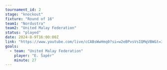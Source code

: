 ```yaml
---
tournament_id: 2
stage: "knockout"
fixture: "Round of 16"
team1: "Nordustra"
team2: "United Malay Federation"
status: "played"
date: 2024-8-9T16:00:00Z
link: "https://www.youtube.com/live/cCABsWwHmq0?si=w2eBPvsVsIQMqVBW&t=37"
goals:
  - team: "United Malay Federation"
    player: "E. Šapêr"
    minute: 27
---
```

